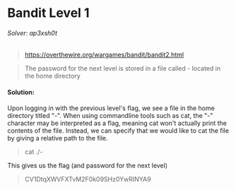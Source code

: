 Bandit Level 1
=====

###### Solver: ap3xsh0t

> https://overthewire.org/wargames/bandit/bandit2.html

> The password for the next level is stored in a file called - located in the home directory


#### Solution:
Upon logging in with the previous level's flag, we see a file in the home directory titled "-". When using commandline tools such as cat, the "-" character may be interpreted as a flag, meaning cat won't actually print the contents of the file. Instead, we can specify that we would like to cat the file by giving a relative path to the file.

> cat ./-

This gives us the flag (and password for the next level)

> CV1DtqXWVFXTvM2F0k09SHz0YwRINYA9
